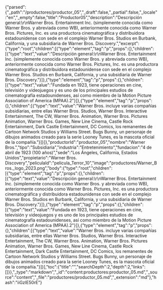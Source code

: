 {"parsed":{"_path":"/productores/productor_05","_draft":false,"_partial":false,"_locale":"en","_empty":false,"title":"Productor05","description":"Descripción general:\r\nWarner Bros. Entertainment Inc. (simplemente conocida como Warner Bros. y abreviada como WB), anteriormente conocida como Warner Bros. Pictures, Inc. es una productora cinematográfica y distribuidora estadounidense con sede en el complejo Warner Bros. Studios en Burbank, California, y una subsidiaria de Warner Bros. Discovery.","excerpt":{"type":"root","children":[{"type":"element","tag":"p","props":{},"children":[{"type":"text","value":"Descripción general:\r\nWarner Bros. Entertainment Inc. (simplemente conocida como Warner Bros. y abreviada como WB), anteriormente conocida como Warner Bros. Pictures, Inc. es una productora cinematográfica y distribuidora estadounidense con sede en el complejo Warner Bros. Studios en Burbank, California, y una subsidiaria de Warner Bros. Discovery."}]},{"type":"element","tag":"p","props":{},"children":[{"type":"text","value":"Fundada en 1923, tiene operaciones en cine, televisión y videojuegos y es uno de los principales estudios de cinematografía estadounidenses, así como miembro de la Motion Picture Association of America (MPAA).2​"}]},{"type":"element","tag":"p","props":{},"children":[{"type":"text","value":"Warner Bros. incluye varias compañías subsidiarias, entre ellas Warner Bros. Studios, Warner Bros. Interactive Entertainment, The CW, Warner Bros. Animation, Warner Bros. Pictures Animation, Warner Bros. Games, New Line Cinema, Castle Rock Entertainment, Dark Castle Entertainment, DC Comics, los remanentes de Cartoon Network Studios y Williams Street. Bugs Bunny, un personaje de dibujos animados creado para la serie Looney Tunes, es la mascota oficial de la compañía."}]}]},"productorId":"productor_05","nombre":"Warner Bros.","tipo":"Subsidiaria","industria":"Entretenimiento","fundacion":"4 de abril de 1923 (100 años)","sede":"Los Ángeles, California, Estados Unidos","propietario":"Warner Bros. Discovery","peliculaId":"pelicula_Terror_10","image":"productores/Warner_Bros._logo_2023.png","body":{"type":"root","children":[{"type":"element","tag":"p","props":{},"children":[{"type":"text","value":"Descripción general:\r\nWarner Bros. Entertainment Inc. (simplemente conocida como Warner Bros. y abreviada como WB), anteriormente conocida como Warner Bros. Pictures, Inc. es una productora cinematográfica y distribuidora estadounidense con sede en el complejo Warner Bros. Studios en Burbank, California, y una subsidiaria de Warner Bros. Discovery."}]},{"type":"element","tag":"p","props":{},"children":[{"type":"text","value":"Fundada en 1923, tiene operaciones en cine, televisión y videojuegos y es uno de los principales estudios de cinematografía estadounidenses, así como miembro de la Motion Picture Association of America (MPAA).2​"}]},{"type":"element","tag":"p","props":{},"children":[{"type":"text","value":"Warner Bros. incluye varias compañías subsidiarias, entre ellas Warner Bros. Studios, Warner Bros. Interactive Entertainment, The CW, Warner Bros. Animation, Warner Bros. Pictures Animation, Warner Bros. Games, New Line Cinema, Castle Rock Entertainment, Dark Castle Entertainment, DC Comics, los remanentes de Cartoon Network Studios y Williams Street. Bugs Bunny, un personaje de dibujos animados creado para la serie Looney Tunes, es la mascota oficial de la compañía."}]}],"toc":{"title":"","searchDepth":2,"depth":2,"links":[]}},"_type":"markdown","_id":"content:productores:productor_05.md","_source":"content","_file":"productores/productor_05.md","_extension":"md"},"hash":"iiGzIE50rE"}